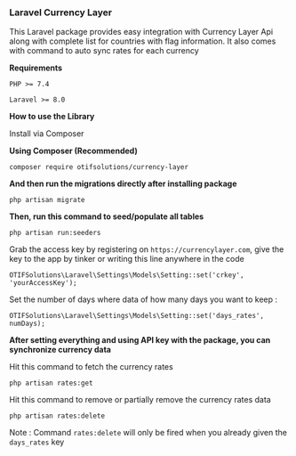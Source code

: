 ### Laravel Currency Layer

This Laravel package provides easy integration with Currency Layer Api along with complete list for countries with flag information. It also comes with command to auto sync rates for each currency 

__Requirements__

```PHP >= 7.4``` 

```Laravel >= 8.0```

__How to use the Library__


Install via Composer

__Using Composer (Recommended)__


```
composer require otifsolutions/currency-layer 
```

__And then run the migrations directly after installing package__

```
php artisan migrate
```


__Then, run this command to seed/populate all tables__


```
php artisan run:seeders
```


Grab the access key by registering on `https://currencylayer.com`, give the key to the app by tinker or writing this line anywhere in the code


```
OTIFSolutions\Laravel\Settings\Models\Setting::set('crkey', 'yourAccessKey');
```


Set the number of days where data of how many days you want to keep :


```
OTIFSolutions\Laravel\Settings\Models\Setting::set('days_rates', numDays);
```

__After setting everything and using API key with the package, you can synchronize currency data__

Hit this command to fetch the currency rates
```
php artisan rates:get
```

Hit this command to remove or partially remove the currency rates data
```
php artisan rates:delete
```
Note :
    Command `rates:delete` will only be fired when you already given the `days_rates` key